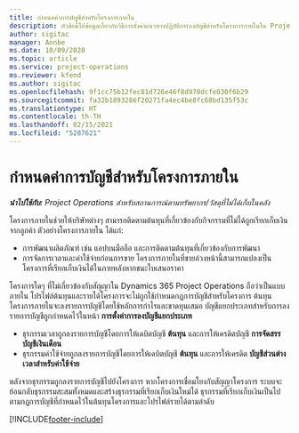 ```yaml
---
title: กำหนดค่าการบัญชีสำหรับโครงการภายใน
description: หัวข้อนี้ให้ข้อมูลเกี่ยวกับวิธีการตั้งค่าแนวทางปฏิบัติการลงบัญชีสำหรับโครงการภายในใน Project Operations
author: sigitac
manager: Annbe
ms.date: 10/09/2020
ms.topic: article
ms.service: project-operations
ms.reviewer: kfend
ms.author: sigitac
ms.openlocfilehash: 9f1cc75b12fec81d726e46f8d970dcfe030f6b29
ms.sourcegitcommit: fa32b1893286f20271fa4ec4be8fc68bd135f53c
ms.translationtype: HT
ms.contentlocale: th-TH
ms.lasthandoff: 02/15/2021
ms.locfileid: "5287621"
---
```

# <a name="configure-accounting-for-internal-projects"></a>กำหนดค่าการบัญชีสำหรับโครงการภายใน

_**นำไปใช้กับ:** Project Operations สำหรับสถานการณ์ตามทรัพยากร/วัสดุที่ไม่ได้เก็บในคลัง_

โครงการภายในช่วยให้บริษัทต่างๆ สามารถติดตามต้นทุนที่เกี่ยวข้องกับกิจกรรมที่ไม่ได้ถูกเรียกเก็บเงินจากลูกค้า ตัวอย่างโครงการภายใน ได้แก่:

- การพัฒนาผลิตภัณฑ์ เช่น แอปบนมือถือ และการติดตามต้นทุนที่เกี่ยวข้องกับการพัฒนา
- การจัดการเวลาและค่าใช้จ่ายก่อนการขาย โครงการภายในที่ขายล่วงหน้านี้สามารถแปลงเป็นโครงการที่เรียกเก็บเงินได้ในภายหลังหากชนะใบเสนอราคา

โครงการใดๆ ที่ไม่เกี่ยวข้องกับสัญญาใน Dynamics 365 Project Operations ถือว่าเป็นแบบภายใน โปรไฟล์ต้นทุนและรายได้โครงการจะไม่ถูกใช้กำหนดกฎการบัญชีสำหรับโครงการ ต้นทุนโครงการภายในจะลงรายการบัญชีโดยใช้หลักการกำไรและขาดทุนเสมอ บัญชีแยกประเภทสำหรับการลงรายการบัญชีถูกกำหนดไว้ในหน้า **การตั้งค่าการลงบัญชีแยกประเภท**

- ธุรกรรมเวลาถูกลงรายการบัญชีโดยการให้เดบิตบัญชี **ต้นทุน** และการให้เครดิตบัญชี **การจัดสรรบัญชีเงินเดือน**
- ธุรกรรมค่าใช้จ่ายถูกลงรายการบัญชีโดยการให้เดบิตบัญชี **ต้นทุน** และการให้เครดิต **บัญชีส่วนต่างเวลาสำหรับค่าใช้จ่าย**

หลังจากธุรกรรมถูกลงรายการบัญชีไปยังโครงการ หากโครงการเชื่อมโยงกับสัญญาโครงการ ระบบจะย้อนกลับธุรกรรมสะสมทั้งหมดและสร้างธุรกรรมที่เรียกเก็บเงินใหม่ได้ ธุรกรรมที่เรียกเก็บเงินเป็นไปตามกฎการบัญชีที่กำหนดไว้ในต้นทุนโครงการและโปรไฟล์รายได้ตามลำดับ




[!INCLUDE[footer-include](../includes/footer-banner.md)]